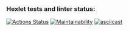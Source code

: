 ### Hexlet tests and linter status:
[![Actions Status](https://github.com/a-oselkov/java-project-61/workflows/hexlet-check/badge.svg)](https://github.com/a-oselkov/ava-project-61/actions)
[![Maintainability](https://api.codeclimate.com/v1/badges/2261c78fecee67bda190/maintainability)](https://codeclimate.com/github/a-oselkov/java-project-61/maintainability)
[![asciicast](https://asciinema.org/a/vecDVFsdQFUIQZY68LsRrXiiI.svg)](https://asciinema.org/a/vecDVFsdQFUIQZY68LsRrXiiI)

